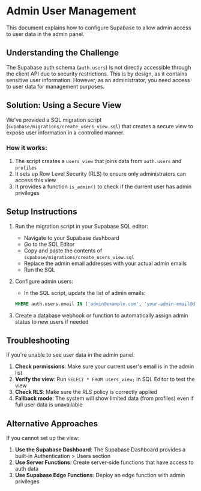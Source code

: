 # Admin User Management

This document explains how to configure Supabase to allow admin access to user data in the admin panel.

## Understanding the Challenge

The Supabase auth schema (`auth.users`) is not directly accessible through the client API due to security restrictions. This is by design, as it contains sensitive user information. However, as an administrator, you need access to user data for management purposes.

## Solution: Using a Secure View

We've provided a SQL migration script (`supabase/migrations/create_users_view.sql`) that creates a secure view to expose user information in a controlled manner.

### How it works:

1. The script creates a `users_view` that joins data from `auth.users` and `profiles`
2. It sets up Row Level Security (RLS) to ensure only administrators can access this view
3. It provides a function `is_admin()` to check if the current user has admin privileges

## Setup Instructions

1. Run the migration script in your Supabase SQL editor:
   - Navigate to your Supabase dashboard
   - Go to the SQL Editor
   - Copy and paste the contents of `supabase/migrations/create_users_view.sql`
   - Replace the admin email addresses with your actual admin emails
   - Run the SQL

2. Configure admin users:
   - In the SQL script, update the list of admin emails:
   ```sql
   WHERE auth.users.email IN ('admin@example.com', 'your-admin-email@domain.com')
   ```

3. Create a database webhook or function to automatically assign admin status to new users if needed

## Troubleshooting

If you're unable to see user data in the admin panel:

1. **Check permissions**: Make sure your current user's email is in the admin list
2. **Verify the view**: Run `SELECT * FROM users_view;` in SQL Editor to test the view
3. **Check RLS**: Make sure the RLS policy is correctly applied
4. **Fallback mode**: The system will show limited data (from profiles) even if full user data is unavailable

## Alternative Approaches

If you cannot set up the view:

1. **Use the Supabase Dashboard**: The Supabase Dashboard provides a built-in Authentication > Users section
2. **Use Server Functions**: Create server-side functions that have access to auth data
3. **Use Supabase Edge Functions**: Deploy an edge function with admin privileges 